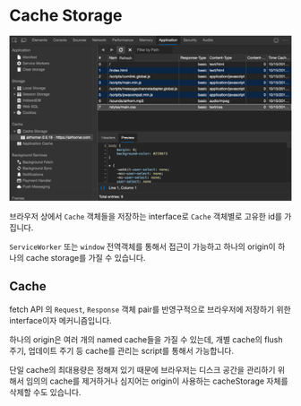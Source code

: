 # Cache Storage

![Cache Storage](../_images/cache-storage.png)

브라우저 상에서 `Cache` 객체들을 저장하는 interface로 `Cache` 객체별로 고유한 id를 가집니다.

`ServiceWorker` 또는 `window` 전역객체를 통해서 접근이 가능하고 하나의 origin이 하나의 cache storage를 가질 수 있습니다.

## Cache

fetch API 의 `Request`, `Response` 객체 pair를 반영구적으로 브라우저에 저장하기 위한 interface이자 메커니즘입니다.

하나의 origin은 여러 개의 named cache들을 가질 수 있는데, 개별 cache의 flush 주기, 업데이트 주기 등 cache를 관리는 script를 통해서 가능합니다.

단일 cache의 최대용량은 정해져 있기 때문에 브라우저는 디스크 공간을 관리하기 위해서 임의의 cache를 제거하거나 심지어는 origin이 사용하는 cacheStorage 자체를 삭제할 수도 있습니다.
